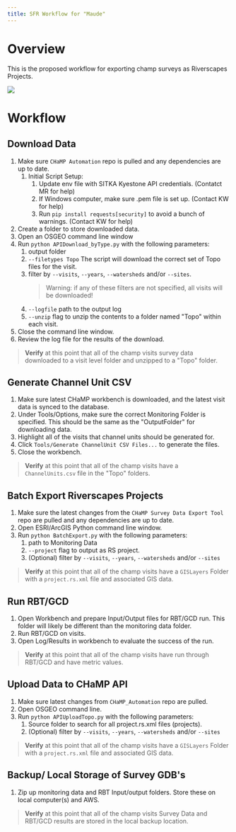 ```yaml
---
title: SFR Workflow for "Maude"
---
```

# Overview

This is the proposed workflow for exporting champ surveys as Riverscapes Projects.

<img src="https://docs.google.com/drawings/d/1k5FEZbzcImuXO2uAhD3Vir9f3wy4G4mnIwZymx0Yi3Y/pub?w=1726&amp;h=1084">

# Workflow

## Download Data

1. Make sure `CHaMP Automation` repo is pulled and any dependencies are up to date.
   1. Initial Script Setup:
      1. Update env file with SITKA Kyestone API credentials. (Contatct MR for help)
      2. If Windows computer, make sure .pem file is set up. (Contact KW for help)
      3. Run `pip install requests[security]` to avoid a bunch of warnings. (Contact KW for help)
2. Create a folder to store downloaded data.
3. Open an OSGEO command line window
4. Run `python APIDownload_byType.py` with the following parameters:
   1. output folder
   2. `--filetypes Topo` The script will download the correct set of Topo files for the visit.
   3. filter by `--visits`, `--years`, `--watersheds` and/or `--sites`. 
      > Warning: if any of these filters are not specified, all visits will be downloaded!
   4. `--logfile` path to the output log
   5. `--unzip` flag to unzip the contents to a folder named "Topo" within each visit.
5. Close the command line window.
6. Review the log file for the results of the download.

> **Verify** at this point that all of the champ visits survey data downloaded to a visit level folder and unzipped to a "Topo" folder.

## Generate Channel Unit CSV

1. Make sure latest CHaMP workbench is downloaded, and the latest visit data is synced to the database.
2. Under Tools/Options, make sure the correct Monitoring Folder is specified. This should be the same  as the "OutputFolder" for downloading data.
3. Highlight all of the visits that channel units should be generated for.
4. Click `Tools/Generate ChannelUnit CSV Files...` to generate the files.
5. Close the workbench.

> **Verify** at this point that all of the champ visits have a `ChannelUnits.csv` file in the "Topo" folders.

## Batch Export Riverscapes Projects

1. Make sure the latest changes from the `CHaMP Survey Data Export Tool` repo are pulled and any dependencies are up to date.
2. Open ESRI/ArcGIS Python command line window.
3. Run `python BatchExport.py` with the following parameters:
   1. path to Monitoring Data
   2. `--project` flag to output as RS project.
   3. (Optional) filter by `--visits`, `--years`, `--watersheds` and/or `--sites`

> **Verify** at this point that all of the champ visits have a `GISLayers` Folder with a `project.rs.xml` file and associated GIS data.

## Run RBT/GCD

1. Open Workbench and prepare Input/Output files for RBT/GCD run. This folder will likely be different than the monitoring data folder.
2. Run RBT/GCD on visits.
3. Open Log/Results in workbench to evaluate the success of the run.

> **Verify** at this point that all of the champ visits have run through RBT/GCD and have metric values.

## Upload Data to CHaMP API

1. Make sure latest changes from `CHaMP_Automation` repo are pulled.
2. Open OSGEO command line.
3. Run `python APIUploadTopo.py` with the following parameters:
   1. Source folder to search for all project.rs.xml files (projects).
   3. (Optional) filter by `--visits`, `--years`, `--watersheds` and/or `--sites`

> **Verify** at this point that all of the champ visits have a `GISLayers` Folder with a `project.rs.xml` file and associated GIS data.

## Backup/ Local Storage of Survey GDB's

1. Zip up monitoring data and RBT Input/output folders. Store these on local computer(s) and AWS.

> **Verify** at this point that all of the champ visits Survey Data and RBT/GCD results are stored in the local backup location.

